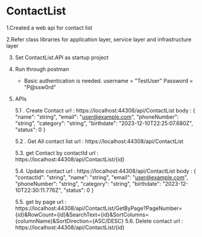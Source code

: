 # ContactList

1.Created a web api for contact list

2.Refer class libraries for application layer, service layer and infrastructure layer

3. Set ContactList.API as startup project

4. Run through postman
     - Basic authentication is needed.
        username = "TestUser"
        Password = "P@ssw0rd"
        
5. APIs
   
   5.1 . Create Contact
         url : https://localhost:44308/api/ContactList
         body : {
                  "name": "string",
                  "email": "user@example.com",
                  "phoneNumber": "string",
                  "category": "string",
                  "birthdate": "2023-12-10T22:25:07.680Z",
                  "status": 0
                }
                
    5.2 . Get All contact list
          url : https://localhost:44308/api/ContactList
          
    5.3. get Contact by contactId
          url : https://localhost:44308/api/ContactList/{id}
          
    5.4. Update contact
         url : https://localhost:44308/api/ContactList
          body : {
                  "contactId": "string",
                  "name": "string",
                  "email": "user@example.com",
                  "phoneNumber": "string",
                  "category": "string",
                  "birthdate": "2023-12-10T22:30:11.776Z",
                  "status": 0
                }

     5.5. get by page 
          url : https://localhost:44308/api/ContactList/GetByPage?PageNumber={id}&RowCount={id}&SearchText={id}&SortColumns={columnName}&SortDirection={ASC/DESC}
     5.6. Delete contact
          url : https://localhost:44308/api/ContactList/{id}
